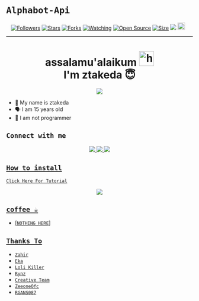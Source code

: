 # ```Alphabot-Api```
<p align="center">
<a href="https://github.com/ztakeda/followers"><img title="Followers" src="https://img.shields.io/github/followers/zeeoneofc?color=red&style=flat-square"></a>
<a href="https://github.com/ztakeda/api-chizuru/stargazers/"><img title="Stars" src="https://img.shields.io/github/stars/ztakeda/api-chizuru?color=blue&style=flat-square"></a>
<a href="https://github.com/ztakeda/api-chizuru/network/members"><img title="Forks" src="https://img.shields.io/github/forks/ztakeda/api-chizuru?color=red&style=flat-square"></a>
<a href="https://github.com/ztakeda/api-chizuru/watchers"><img title="Watching" src="https://img.shields.io/github/watchers/ztakeda/api-chizuru?label=Watchers&color=blue&style=flat-square"></a>
<a href="https://github.com/ztakeda/api-chizuru"><img title="Open Source" src="https://badges.frapsoft.com/os/v2/open-source.svg?v=103"></a>
<a href="https://github.com/ztakeda/api-chizuru/"><img title="Size" src="https://img.shields.io/github/repo-size/ztakeda/chizuru?style=flat-square&color=green"></a>
<a href="https://hits.seeyoufarm.com"><img src="https://hits.seeyoufarm.com/api/count/incr/badge.svg?url=https%3A%2F%2Fgithub.com%2Fztakeda%2Fapi-chizuru&count_bg=%2379C83D&title_bg=%23555555&icon=probot.svg&icon_color=%2300FF6D&title=hits&edge_flat=false"/></a>
<a href="https://github.com/ztakeda/api-chizuru/graphs/commit-activity"><img height="20" src="https://img.shields.io/badge/Maintained%3F-yes-green.svg"></a>&nbsp;&nbsp;
</p>
<p align='center'>
    </p>

-------
<h1 align="center">assalamu'alaikum <img src="https://user-images.githubusercontent.com/1303154/88677602-1635ba80-d120-11ea-84d8-d263ba5fc3c0.gif" width="40px" alt="hi"><br>I'm ztakeda 😇 </h1>
<p align="center">
  <img src="https://telegra.ph/file/b4f44e6c8451e457183d6.jpg" /></>
</p>

- 👼 My name is ztakeda
- 🗣️ I am 15 years old 
- 🔭 I am not programmer

## ```Connect with me```
<p align="center">
  <a href="https://instagram.com/yudhasandi._"><img src="https://img.shields.io/badge/Instagram-E4405F?style=for-the-badge&logo=instagram&logoColor=white"/> 
  <a href="https://wa.me/6285704347763?text=hii"><img src="https://img.shields.io/badge/WhatsApp-25D366?style=for-the-badge&logo=whatsapp&logoColor=white" />
  <a href="https://github.com/ztakeda"><img src="https://img.shields.io/badge/-GitHub-black?style=flat-square&logo=github" /> 

</p>

## ```How to install```

[`Click Here For Tutorial`](https://youtu.be/BCY6V2PDDEA)<br>

<p align="center">
  <a href="https://youtu.be/BCY6V2PDDEA"><img src="https://telegra.ph/file/a5f2d77a88420560ed8c5.jpg" />
</p>


## ```coffee ☕```

- [`NOTHING HERE`]

## ```Thanks To```

- [`Zahir`]()
- [`Eka`]()
- [`Loli Killer`]()
- [`Rynz`]()
- [`Creative Team`]()
- [`ZeeoneOfc`]()
- [`RGANS087`]()
